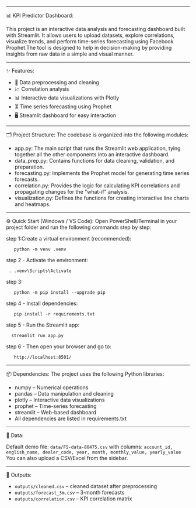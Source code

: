 _____________________________________________________________________________________________________________________________________________________________________________________________________________________
📊 KPI Predictor Dashboard:

This project is an interactive data analysis and forecasting dashboard built with Streamlit.  It allows users to upload datasets, explore correlations, visualize trends, and perform time-series forecasting using Facebook Prophet.The tool is designed to help in decision-making by providing insights from raw data in a simple and visual manner.
_____________________________________________________________________________________________________________________________________________________________________________________________________________________
✨ Features:

- 🔄 Data preprocessing and cleaning
- 📈 Correlation analysis
- 📊 Interactive data visualizations with Plotly
- ⏳ Time series forecasting using Prophet
- 🖥 Streamlit dashboard for easy interaction

_____________________________________________________________________________________________________________________________________________________________________________________________________________________
🗂 Project Structure:
The codebase is organized into the following modules:

- app.py: The main script that runs the Streamlit web application, tying together all the other components     into an interactive dashboard.
- data_prep.py: Contains functions for data cleaning, validation, and preparation.
- forecasting.py: Implements the Prophet model for generating time series forecasts.
- correlation.py: Provides the logic for calculating KPI correlations and     propagating changes for the "what-if" analysis.
- visualization.py: Defines the functions for creating interactive line charts and heatmaps.

_____________________________________________________________________________________________________________________________________________________________________________________________________________________
⚙️ Quick Start (Windows / VS Code):
Open PowerShell/Terminal in your project folder and run the following commands step by step:


step 1:Create a virtual environment (recommended):

       python -m venv .venv

step 2 - Activate the environment:

     . .venv\Scripts\Activate

step 3:

       python -m pip install --upgrade pip

step 4 - Install dependencies:

       pip install -r requirements.txt

step 5 - Run the Streamlit app:

      streamlit run app.py

step 6 - Then open your browser and go to:

       http://localhost:8501/

_____________________________________________________________________________________________________________________________________________________________________________________________________________________
📦 Dependencies:
The project uses the following Python libraries:

- numpy – Numerical operations
- pandas – Data manipulation and cleaning
- plotly – Interactive data visualizations
- prophet – Time-series forecasting
- streamlit – Web-based dashboard
- All dependencies are listed in requirements.txt

_____________________________________________________________________________________________________________________________________________________________________________________________________________________
📂 Data:

Default demo file: `data/FS-data-80475.csv` with columns:
`account_id, english_name, dealer_code, year, month, monthly_value, yearly_value`
You can also upload a CSV/Excel from the sidebar.

_____________________________________________________________________________________________________________________________________________________________________________________________________________________
📑 Outputs:

- `outputs/cleaned.csv` – cleaned dataset after preprocessing
- `outputs/forecast_3m.csv` – 3‑month forecasts
- `outputs/correlation.csv` – KPI correlation matrix
